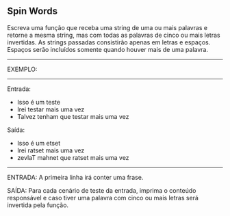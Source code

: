 ## Spin Words

Escreva uma função que receba uma string de uma ou mais palavras e retorne a mesma string, mas com todas as palavras de cinco ou mais letras invertidas. As strings passadas consistirão apenas em letras e espaços. Espaços serão incluídos somente quando houver mais de uma palavra.

**********
EXEMPLO:
**********

Entrada: 
- Isso é um teste
- Irei testar mais uma vez
- Talvez tenham que testar mais uma vez

Saída:
- Isso é um etset
- Irei ratset mais uma vez
- zevlaT mahnet que ratset mais uma vez

**********

ENTRADA: A primeira linha irá conter uma frase.

SAÍDA: Para cada cenário de teste da entrada, imprima o conteúdo responsável e caso tiver uma palavra com cinco ou mais letras será invertida pela função.

